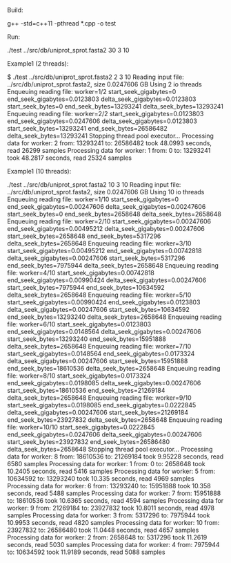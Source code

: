 Build:

  g++ -std=c++11 -pthread *.cpp -o test


Run:

  ./test ../src/db/uniprot_sprot.fasta2 30 3 10


Example1 (2 threads):

  $ ./test ../src/db/uniprot_sprot.fasta2 2 3 10
  Reading input file: ../src/db/uniprot_sprot.fasta2, size 0.0247606 GB
  Using 2 io threads
  Enqueuing reading file: worker=1/2
   start_seek_gigabytes=0	end_seek_gigabytes=0.0123803	delta_seek_gigabytes=0.0123803
   start_seek_bytes=0	end_seek_bytes=13293241	delta_seek_bytes=13293241
  Enqueuing reading file: worker=2/2
   start_seek_gigabytes=0.0123803	end_seek_gigabytes=0.0247606	delta_seek_gigabytes=0.0123803
   start_seek_bytes=13293241	end_seek_bytes=26586482	delta_seek_bytes=13293241
  Stopping thread pool executor...
  Processing data for worker: 2 from: 13293241 to: 26586482 took 48.0993 seconds,  read 26299 samples
  Processing data for worker: 1 from: 0 to: 13293241 took 48.2817 seconds,  read 25324 samples


Example1 (10 threads):

  ./test ../src/db/uniprot_sprot.fasta2 10 3 10
  Reading input file: ../src/db/uniprot_sprot.fasta2, size 0.0247606 GB
  Using 10 io threads
  Enqueuing reading file: worker=1/10
   start_seek_gigabytes=0	end_seek_gigabytes=0.00247606	delta_seek_gigabytes=0.00247606
   start_seek_bytes=0	end_seek_bytes=2658648	delta_seek_bytes=2658648
  Enqueuing reading file: worker=2/10
   start_seek_gigabytes=0.00247606	end_seek_gigabytes=0.00495212	delta_seek_gigabytes=0.00247606
   start_seek_bytes=2658648	end_seek_bytes=5317296	delta_seek_bytes=2658648
  Enqueuing reading file: worker=3/10
   start_seek_gigabytes=0.00495212	end_seek_gigabytes=0.00742818	delta_seek_gigabytes=0.00247606
   start_seek_bytes=5317296	end_seek_bytes=7975944	delta_seek_bytes=2658648
  Enqueuing reading file: worker=4/10
   start_seek_gigabytes=0.00742818	end_seek_gigabytes=0.00990424	delta_seek_gigabytes=0.00247606
   start_seek_bytes=7975944	end_seek_bytes=10634592	delta_seek_bytes=2658648
  Enqueuing reading file: worker=5/10
   start_seek_gigabytes=0.00990424	end_seek_gigabytes=0.0123803	delta_seek_gigabytes=0.00247606
   start_seek_bytes=10634592	end_seek_bytes=13293240	delta_seek_bytes=2658648
  Enqueuing reading file: worker=6/10
   start_seek_gigabytes=0.0123803	end_seek_gigabytes=0.0148564	delta_seek_gigabytes=0.00247606
   start_seek_bytes=13293240	end_seek_bytes=15951888	delta_seek_bytes=2658648
  Enqueuing reading file: worker=7/10
   start_seek_gigabytes=0.0148564	end_seek_gigabytes=0.0173324	delta_seek_gigabytes=0.00247606
   start_seek_bytes=15951888	end_seek_bytes=18610536	delta_seek_bytes=2658648
  Enqueuing reading file: worker=8/10
   start_seek_gigabytes=0.0173324	end_seek_gigabytes=0.0198085	delta_seek_gigabytes=0.00247606
   start_seek_bytes=18610536	end_seek_bytes=21269184	delta_seek_bytes=2658648
  Enqueuing reading file: worker=9/10
   start_seek_gigabytes=0.0198085	end_seek_gigabytes=0.0222845	delta_seek_gigabytes=0.00247606
   start_seek_bytes=21269184	end_seek_bytes=23927832	delta_seek_bytes=2658648
  Enqueuing reading file: worker=10/10
   start_seek_gigabytes=0.0222845	end_seek_gigabytes=0.0247606	delta_seek_gigabytes=0.00247606
   start_seek_bytes=23927832	end_seek_bytes=26586480	delta_seek_bytes=2658648
  Stopping thread pool executor...
  Processing data for worker: 8 from: 18610536 to: 21269184 took 9.95228 seconds,  read 6580 samples
  Processing data for worker: 1 from: 0 to: 2658648 took 10.2405 seconds,  read 5416 samples
  Processing data for worker: 5 from: 10634592 to: 13293240 took 10.335 seconds,  read 4969 samples
  Processing data for worker: 6 from: 13293240 to: 15951888 took 10.358 seconds,  read 5488 samples
  Processing data for worker: 7 from: 15951888 to: 18610536 took 10.6365 seconds,  read 4594 samples
  Processing data for worker: 9 from: 21269184 to: 23927832 took 10.8011 seconds,  read 4978 samples
  Processing data for worker: 3 from: 5317296 to: 7975944 took 10.9953 seconds,  read 4820 samples
  Processing data for worker: 10 from: 23927832 to: 26586480 took 11.0448 seconds,  read 4657 samples
  Processing data for worker: 2 from: 2658648 to: 5317296 took 11.2619 seconds,  read 5030 samples
  Processing data for worker: 4 from: 7975944 to: 10634592 took 11.9189 seconds,  read 5088 samples
